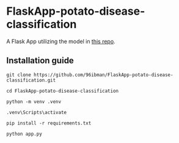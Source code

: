 # FlaskApp-potato-disease-classification

A Flask App utilizing the model in [this repo](https://github.com/96ibman/potato_disease_classification_CNN).

## Installation guide
```
git clone https://github.com/96ibman/FlaskApp-potato-disease-classification.git

cd FlaskApp-potato-disease-classification

python -m venv .venv

.venv\Scripts\activate

pip install -r requirements.txt

python app.py
```
